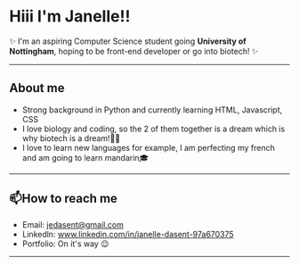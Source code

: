 # Hiii I'm Janelle!!

✨ I'm an aspiring Computer Science student going **University of Nottingham**, hoping to be front-end developer or go into biotech! ✨

---
## About me

- Strong background in Python and currently learning HTML, Javascript, CSS
- I love biology and coding, so the 2 of them together is a dream which is why biotech is a dream!🌱🌱
- I love to learn new languages for example, I am perfecting my french and am going to learn mandarin🎓

---
## 📫How to reach me

- Email: jedasent@gmail.com
- Linkedln: www.linkedin.com/in/janelle-dasent-97a670375
- Portfolio: On it's way 😉

---

